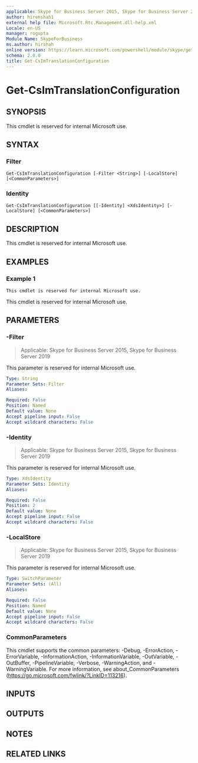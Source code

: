 ```yaml
---
applicable: Skype for Business Server 2015, Skype for Business Server 2019
author: hirenshah1
external help file: Microsoft.Rtc.Management.dll-help.xml
Locale: en-US
manager: rogupta
Module Name: SkypeForBusiness
ms.author: hirshah
online version: https://learn.microsoft.com/powershell/module/skype/get-csimtranslationconfiguration
schema: 2.0.0
title: Get-CsImTranslationConfiguration
---
```


# Get-CsImTranslationConfiguration

## SYNOPSIS
This cmdlet is reserved for internal Microsoft use.

## SYNTAX

### Filter
```
Get-CsImTranslationConfiguration [-Filter <String>] [-LocalStore] [<CommonParameters>]
```

### Identity
```
Get-CsImTranslationConfiguration [[-Identity] <XdsIdentity>] [-LocalStore] [<CommonParameters>]
```

## DESCRIPTION
This cmdlet is reserved for internal Microsoft use.

## EXAMPLES

### Example 1
```
This cmdlet is reserved for internal Microsoft use.
```

This cmdlet is reserved for internal Microsoft use.


## PARAMETERS

### -Filter

> Applicable: Skype for Business Server 2015, Skype for Business Server 2019

This parameter is reserved for internal Microsoft use.

```yaml
Type: String
Parameter Sets: Filter
Aliases:

Required: False
Position: Named
Default value: None
Accept pipeline input: False
Accept wildcard characters: False
```

### -Identity

> Applicable: Skype for Business Server 2015, Skype for Business Server 2019

This parameter is reserved for internal Microsoft use.

```yaml
Type: XdsIdentity
Parameter Sets: Identity
Aliases:

Required: False
Position: 2
Default value: None
Accept pipeline input: False
Accept wildcard characters: False
```

### -LocalStore

> Applicable: Skype for Business Server 2015, Skype for Business Server 2019

This parameter is reserved for internal Microsoft use.

```yaml
Type: SwitchParameter
Parameter Sets: (All)
Aliases:

Required: False
Position: Named
Default value: None
Accept pipeline input: False
Accept wildcard characters: False
```

### CommonParameters
This cmdlet supports the common parameters: -Debug, -ErrorAction, -ErrorVariable, -InformationAction, -InformationVariable, -OutVariable, -OutBuffer, -PipelineVariable, -Verbose, -WarningAction, and -WarningVariable. For more information, see about_CommonParameters (https://go.microsoft.com/fwlink/?LinkID=113216).

## INPUTS

## OUTPUTS

## NOTES

## RELATED LINKS

